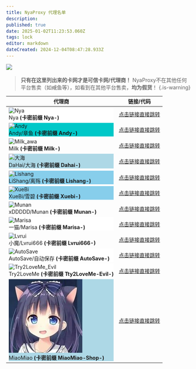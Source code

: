 ```yaml
---
title: NyaProxy 代理名单
description: 
published: true
date: 2025-01-02T11:23:53.060Z
tags: lock
editor: markdown
dateCreated: 2024-12-04T08:47:28.933Z
---
```


![](https://img.shields.io/badge/locked-red?style=for-the-badge)


> **只有在这里列出来的卡网才是可信卡网/代理商！**
NyaProxy不在其他任何平台售卖（如~~咸~~鱼等），如看到在其他平台售卖，**均为假货**！
{.is-warning}

|代理商|链接/代码|
|-|-|
|<div class="highlight-box" style="background-color: #FFFFFF;border:white"> <img src="/photos/image_290840699544682.jpg" alt="Nya" class="icon"> <div class="content" >Nya **(卡密前缀 Nya-)** |[点击链接直接跳转](https://shop.nyaproxy.xyz/)|
|<div class="highlight-box" style="background-color: #00C8C8;border:white"> <img src="/photos/image_294723465582631.jpg" alt="Andy" class="icon"> <div class="content" >Andy/章鱼 **(卡密前缀 Andy-)** |[点击链接直接跳转](https://shop.andyzywl.com/)|
|<div class="highlight-box" style="background-color: light;border:white"> <img src="/photos/mmexport1733662476595.jpg" alt="Milk_awa" class="icon"> <div class="content" >Milk **(卡密前缀 Milk-)** |[点击链接直接跳转](https://shop.milkawa.xyz/)|
|<div class="highlight-box" style="background-color: lightblue;border:white"> <img src="/photos/image_293703651422370.jpg" alt="大海" class="icon"> <div class="content" >DaHai/大海 **(卡密前缀 Dahai-)** |[点击链接直接跳转](https://dahaikw.com/)|
|<div class="highlight-box" style="background-color: #87CEEB;border:white"> <img src="/photos/image_294701498162322.jpg" alt="Lishang" class="icon"> <div class="content" >LiShang/离殇 **(卡密前缀 Lishang-)** |[点击链接直接跳转](https://shop.lishangmc.com/)|
|<div class="highlight-box" style="background-color: #87CEEB;border:white"> <img src="/photos/image_67216157874117.jpg" alt="XueBi" class="icon"> <div class="content" >XueBi/雪碧 **(卡密前缀 Xuebi-)** |[点击链接直接跳转](https://shop.xuebimc.com/)|
|<div class="highlight-box"> <img src="/photos/image_71544588917207.jpg" alt="Munan" class="icon"> <div class="content" >xDDDDD/Munan **(卡密前缀 Munan-)** |[点击链接直接跳转](https://xddddd.icu/)|
|<div class="highlight-box" style="background-color: #FFFFFF;border:white"> <img src="/photos/image_71001228879269.jpg" alt="Marisa" class="icon"> <div class="content" >一猫/Marisa **(卡密前缀 Marisa-)** |[点击链接直接跳转](https://bakamarisa.shop/)|
|<div class="highlight-box"> <img src="https://photo.vteamer.cc/i/2024/12/06/hbojfx.jpg" alt="Lvrui" class="icon"> <div class="content" >小魔/Lvrui666 **(卡密前缀 Lvrui666-)** |[点击链接直接跳转](https://shop.qwq3.com/)|
|<div class="highlight-box" style="background-color: #FFFFFF;border:white"> <img src="/photos/image_2214497890806.jpg" alt="AutoSave" class="icon"> <div class="content" >AutoSave/自动保存 **(卡密前缀 AutoSave-)** |[点击链接直接跳转](https://autosave.top/)|
  |<div class="highlight-box" style="background-color: #FFFFFF;border:white"> <img src="/photos/image_67228328725678.jpg" alt="Try2LoveMe_Evil" class="icon"> <div class="content" >Try2LoveMe **(卡密前缀 Tty2LoveMe-Evil-)** |[点击链接直接跳转](https://shop.qinuan.fun/)|
  |<div class="highlight-box" style="background-color: lightblue;border:white"> <img src="/photos/b_44b15ab87933e9d58b76a51664327f69.jpg" alt="MiaoMiao" class="icon"> <div class="content" >MiaoMiao **(卡密前缀 MiaoMiao-Shop-)** |[点击链接直接跳转](http://shop-miaomiao.com/)|
